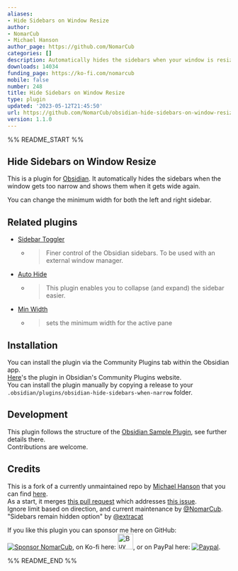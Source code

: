 ```yaml
---
aliases:
- Hide Sidebars on Window Resize
author:
- NomarCub
- Michael Hanson
author_page: https://github.com/NomarCub
categories: []
description: Automatically hides the sidebars when your window is resized to be narrower
downloads: 14034
funding_page: https://ko-fi.com/nomarcub
mobile: false
number: 248
title: Hide Sidebars on Window Resize
type: plugin
updated: '2023-05-12T21:45:50'
url: https://github.com/NomarCub/obsidian-hide-sidebars-on-window-resize
version: 1.1.0
---
```


%% README_START %%

## Hide Sidebars on Window Resize

This is a plugin for [Obsidian](https://obsidian.md). It automatically hides the sidebars when the window gets too narrow and shows them when it gets wide again.

You can change the minimum width for both the left and right sidebar.

## Related plugins

- [Sidebar Toggler](https://github.com/chrisgrieser/obsidian-sidebar-toggler)
  - > Finer control of the Obsidian sidebars. To be used with an external window manager.
- [Auto Hide](https://github.com/skelato1/obsidian-auto-hide)
  - > This plugin enables you to collapse (and expand) the sidebar easier.
- [Min Width](https://github.com/doitian/obsidian-min-width)
  - > sets the minimum width for the active pane

## Installation

You can install the plugin via the Community Plugins tab within the Obsidian app.  
[Here](https://obsidian.md/plugins?id=obsidian-hide-sidebars-when-narrow)'s the plugin in Obsidian's Community Plugins website.  
You can install the plugin manually by copying a release to your `.obsidian/plugins/obsidian-hide-sidebars-when-narrow` folder.

## Development

This plugin follows the structure of the [Obsidian Sample Plugin](https://github.com/obsidianmd/obsidian-sample-plugin), see further details there.  
Contributions are welcome.

## Credits

This is a fork of a currently unmaintained repo by [Michael Hanson](https://github.com/mybuddymichael) that you can find [here](https://github.com/mybuddymichael/obsidian-hide-sidebars-when-narrow).  
As a start, it merges [this pull request](https://github.com/mybuddymichael/obsidian-hide-sidebars-when-narrow/pull/5) which addresses [this issue](https://github.com/mybuddymichael/obsidian-hide-sidebars-when-narrow/issues/2).  
Ignore limit based on direction, and current maintenance by [@NomarCub](https://github.com/NomarCub).  
"Sidebars remain hidden option" by [@extracat](https://github.com/extracat)

If you like this plugin you can sponsor me here on GitHub: [![Sponsor NomarCub](https://img.shields.io/static/v1?label=Sponsor%20NomarCub&message=%E2%9D%A4&logo=GitHub&color=%23fe8e86)](https://github.com/sponsors/NomarCub), on Ko-fi here: <a href='https://ko-fi.com/nomarcub' target='_blank'><img height='35' src='https://az743702.vo.msecnd.net/cdn/kofi3.png?v=0' alt='Buy Me a Coffee at ko-fi.com' /></a>, or on PayPal here: [![Paypal](https://img.shields.io/badge/paypal-nomarcub-yellow?style=social&logo=paypal)](https://paypal.me/nomarcub).


%% README_END %%